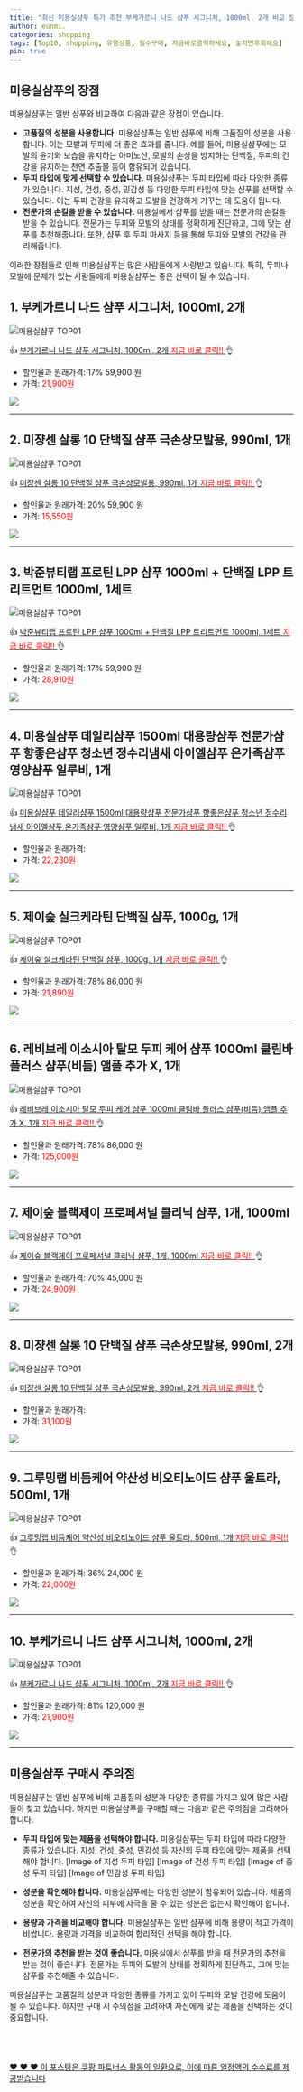 ```yaml
---
title: "최신 미용실샴푸 특가 추천 부케가르니 나드 샴푸 시그니처, 1000ml, 2개 비교 장점"
author: eunmi.
categories: shopping
tags: [Top10, shopping, 유행상품, 필수구매, 지금바로클릭하세요, 놓치면후회해요]
pin: true
---
```

## 미용실샴푸의 장점

미용실샴푸는 일반 샴푸와 비교하여 다음과 같은 장점이 있습니다.

* **고품질의 성분을 사용합니다.** 미용실샴푸는 일반 샴푸에 비해 고품질의 성분을 사용합니다. 이는 모발과 두피에 더 좋은 효과를 줍니다. 예를 들어, 미용실샴푸에는 모발의 윤기와 보습을 유지하는 아미노산, 모발의 손상을 방지하는 단백질, 두피의 건강을 유지하는 천연 추출물 등이 함유되어 있습니다.
* **두피 타입에 맞게 선택할 수 있습니다.** 미용실샴푸는 두피 타입에 따라 다양한 종류가 있습니다. 지성, 건성, 중성, 민감성 등 다양한 두피 타입에 맞는 샴푸를 선택할 수 있습니다. 이는 두피 건강을 유지하고 모발을 건강하게 가꾸는 데 도움이 됩니다.
* **전문가의 손길을 받을 수 있습니다.** 미용실에서 샴푸를 받을 때는 전문가의 손길을 받을 수 있습니다. 전문가는 두피와 모발의 상태를 정확하게 진단하고, 그에 맞는 샴푸를 추천해줍니다. 또한, 샴푸 후 두피 마사지 등을 통해 두피와 모발의 건강을 관리해줍니다.

이러한 장점들로 인해 미용실샴푸는 많은 사람들에게 사랑받고 있습니다. 특히, 두피나 모발에 문제가 있는 사람들에게 미용실샴푸는 좋은 선택이 될 수 있습니다.

   

## 1. 부케가르니 나드 샴푸 시그니처, 1000ml, 2개

![미용실샴푸 TOP01](https://thumbnail8.coupangcdn.com/thumbnails/remote/230x230ex/image/retail/images/2414591403012493-36bddce4-9c59-4e2d-8b89-52f7edb1c9d9.jpg)


👍 [부케가르니 나드 샴푸 시그니처, 1000ml, 2개 <font color=red> 지금 바로 클릭!! </font> ](https://link.coupang.com/re/AFFSDP?lptag=AF3617701&subid=GithubCoopas&pageKey=5832178307&traceid=V0-153&itemId=19705861480&vendorItemId=4428105221) 👌 


- 할인율과 원래가격: 17%  59,900   원
- 가격: <span style='color:red'>21,900원</span>

[![](/discount_price.png)](https://link.coupang.com/re/AFFSDP?lptag=AF3617701&subid=GithubCoopas&pageKey=5832178307&traceid=V0-153&itemId=19705861480&vendorItemId=4428105221)

---


   

## 2. 미쟝센 살롱 10 단백질 샴푸 극손상모발용, 990ml, 1개

![미용실샴푸 TOP01](https://thumbnail6.coupangcdn.com/thumbnails/remote/230x230ex/image/retail/images/813415007903512-a6e3d25d-e8d9-4228-a91b-be0ed8f93699.jpg)


👍 [미쟝센 살롱 10 단백질 샴푸 극손상모발용, 990ml, 1개 <font color=red> 지금 바로 클릭!! </font> ](https://link.coupang.com/re/AFFSDP?lptag=AF3617701&subid=GithubCoopas&pageKey=7180321469&traceid=V0-153&itemId=18108269864&vendorItemId=74657194644) 👌 


- 할인율과 원래가격: 20%  59,900   원
- 가격: <span style='color:red'>15,550원</span>

[![](/discount_price.png)](https://link.coupang.com/re/AFFSDP?lptag=AF3617701&subid=GithubCoopas&pageKey=7180321469&traceid=V0-153&itemId=18108269864&vendorItemId=74657194644)

---


   

## 3. 박준뷰티랩 프로틴 LPP 샴푸 1000ml + 단백질 LPP 트리트먼트 1000ml, 1세트

![미용실샴푸 TOP01](https://thumbnail8.coupangcdn.com/thumbnails/remote/230x230ex/image/retail/images/7276218493428695-e7200a71-a284-4f36-84bf-510befad7074.jpg)


👍 [박준뷰티랩 프로틴 LPP 샴푸 1000ml + 단백질 LPP 트리트먼트 1000ml, 1세트 <font color=red> 지금 바로 클릭!! </font> ](https://link.coupang.com/re/AFFSDP?lptag=AF3617701&subid=GithubCoopas&pageKey=1942983168&traceid=V0-153&itemId=3298638292&vendorItemId=71285566426) 👌 


- 할인율과 원래가격: 17%  59,900   원
- 가격: <span style='color:red'>28,910원</span>

[![](/discount_price.png)](https://link.coupang.com/re/AFFSDP?lptag=AF3617701&subid=GithubCoopas&pageKey=1942983168&traceid=V0-153&itemId=3298638292&vendorItemId=71285566426)

---


   

## 4. 미용실샴푸 데일리샴푸 1500ml 대용량샴푸 전문가샴푸 향좋은샴푸 청소년 정수리냄새 아이엘샴푸 온가족샴푸 영양샴푸 일루비, 1개

![미용실샴푸 TOP01](https://thumbnail9.coupangcdn.com/thumbnails/remote/230x230ex/image/vendor_inventory/f2ae/4a6a125d9dbcfb4a6eeb4d1f59fcc8534469742382dc96ec02e84c05219e.jpg)


👍 [미용실샴푸 데일리샴푸 1500ml 대용량샴푸 전문가샴푸 향좋은샴푸 청소년 정수리냄새 아이엘샴푸 온가족샴푸 영양샴푸 일루비, 1개 <font color=red> 지금 바로 클릭!! </font> ](https://link.coupang.com/re/AFFSDP?lptag=AF3617701&subid=GithubCoopas&pageKey=6795134586&traceid=V0-153&itemId=16020917077&vendorItemId=87028831300) 👌 


- 할인율과 원래가격: 
- 가격: <span style='color:red'>22,230원</span>

[![](/discount_price.png)](https://link.coupang.com/re/AFFSDP?lptag=AF3617701&subid=GithubCoopas&pageKey=6795134586&traceid=V0-153&itemId=16020917077&vendorItemId=87028831300)

---


   

## 5. 제이숲 실크케라틴 단백질 샴푸, 1000g, 1개

![미용실샴푸 TOP01](https://thumbnail9.coupangcdn.com/thumbnails/remote/230x230ex/image/retail/images/5891976117176072-8105b91f-dfad-4e4d-8483-4b246e2f94f5.jpg)


👍 [제이숲 실크케라틴 단백질 샴푸, 1000g, 1개 <font color=red> 지금 바로 클릭!! </font> ](https://link.coupang.com/re/AFFSDP?lptag=AF3617701&subid=GithubCoopas&pageKey=54624051&traceid=V0-153&itemId=190592156&vendorItemId=72423711159) 👌 


- 할인율과 원래가격: 78%  86,000   원
- 가격: <span style='color:red'>21,890원</span>

[![](/discount_price.png)](https://link.coupang.com/re/AFFSDP?lptag=AF3617701&subid=GithubCoopas&pageKey=54624051&traceid=V0-153&itemId=190592156&vendorItemId=72423711159)

---


   

## 6. 레비브레 이소시아 탈모 두피 케어 샴푸 1000ml 클림바 플러스 샴푸(비듬) 앰플 추가 X, 1개

![미용실샴푸 TOP01](https://thumbnail8.coupangcdn.com/thumbnails/remote/230x230ex/image/vendor_inventory/a52e/b636cf50b9a5001a2bdc6034673c26eff61eb34f251a9bfbaec1c4d7b798.jpg)


👍 [레비브레 이소시아 탈모 두피 케어 샴푸 1000ml 클림바 플러스 샴푸(비듬) 앰플 추가 X, 1개 <font color=red> 지금 바로 클릭!! </font> ](https://link.coupang.com/re/AFFSDP?lptag=AF3617701&subid=GithubCoopas&pageKey=5757866408&traceid=V0-153&itemId=9741655165&vendorItemId=77025398408) 👌 


- 할인율과 원래가격: 78%  86,000   원
- 가격: <span style='color:red'>125,000원</span>

[![](/discount_price.png)](https://link.coupang.com/re/AFFSDP?lptag=AF3617701&subid=GithubCoopas&pageKey=5757866408&traceid=V0-153&itemId=9741655165&vendorItemId=77025398408)

---


   

## 7. 제이숲 블랙제이 프로페셔널 클리닉 샴푸, 1개, 1000ml

![미용실샴푸 TOP01](https://thumbnail8.coupangcdn.com/thumbnails/remote/230x230ex/image/retail/images/8248604409444234-d07777da-6c16-4a42-8c3e-18e0f78910de.jpg)


👍 [제이숲 블랙제이 프로페셔널 클리닉 샴푸, 1개, 1000ml <font color=red> 지금 바로 클릭!! </font> ](https://link.coupang.com/re/AFFSDP?lptag=AF3617701&subid=GithubCoopas&pageKey=6631594739&traceid=V0-153&itemId=11218061181&vendorItemId=78495550550) 👌 


- 할인율과 원래가격: 70%  45,000   원
- 가격: <span style='color:red'>24,900원</span>

[![](/discount_price.png)](https://link.coupang.com/re/AFFSDP?lptag=AF3617701&subid=GithubCoopas&pageKey=6631594739&traceid=V0-153&itemId=11218061181&vendorItemId=78495550550)

---


   

## 8. 미쟝센 살롱 10 단백질 샴푸 극손상모발용, 990ml, 2개

![미용실샴푸 TOP01](https://thumbnail9.coupangcdn.com/thumbnails/remote/230x230ex/image/retail/images/3307945757275206-819dfb1c-2db1-4483-a749-20967be6a023.jpg)


👍 [미쟝센 살롱 10 단백질 샴푸 극손상모발용, 990ml, 2개 <font color=red> 지금 바로 클릭!! </font> ](https://link.coupang.com/re/AFFSDP?lptag=AF3617701&subid=GithubCoopas&pageKey=7180321469&traceid=V0-153&itemId=18108330352&vendorItemId=85006374742) 👌 


- 할인율과 원래가격: 
- 가격: <span style='color:red'>31,100원</span>

[![](/discount_price.png)](https://link.coupang.com/re/AFFSDP?lptag=AF3617701&subid=GithubCoopas&pageKey=7180321469&traceid=V0-153&itemId=18108330352&vendorItemId=85006374742)

---


   

## 9. 그루밍랩 비듬케어 약산성 비오티노이드 샴푸 울트라, 500ml, 1개

![미용실샴푸 TOP01](https://thumbnail10.coupangcdn.com/thumbnails/remote/230x230ex/image/retail/images/4947151206058961-402f6704-acbc-4d89-8325-431766414fa3.jpg)


👍 [그루밍랩 비듬케어 약산성 비오티노이드 샴푸 울트라, 500ml, 1개 <font color=red> 지금 바로 클릭!! </font> ](https://link.coupang.com/re/AFFSDP?lptag=AF3617701&subid=GithubCoopas&pageKey=6559268097&traceid=V0-153&itemId=14676887893&vendorItemId=84099565254) 👌 


- 할인율과 원래가격: 36%  24,000   원
- 가격: <span style='color:red'>22,000원</span>

[![](/discount_price.png)](https://link.coupang.com/re/AFFSDP?lptag=AF3617701&subid=GithubCoopas&pageKey=6559268097&traceid=V0-153&itemId=14676887893&vendorItemId=84099565254)

---


   

## 10. 부케가르니 나드 샴푸 시그니처, 1000ml, 2개

![미용실샴푸 TOP01](https://thumbnail8.coupangcdn.com/thumbnails/remote/230x230ex/image/retail/images/2414591403012493-36bddce4-9c59-4e2d-8b89-52f7edb1c9d9.jpg)


👍 [부케가르니 나드 샴푸 시그니처, 1000ml, 2개 <font color=red> 지금 바로 클릭!! </font> ](https://link.coupang.com/re/AFFSDP?lptag=AF3617701&subid=GithubCoopas&pageKey=5832178307&traceid=V0-153&itemId=19705861480&vendorItemId=4428105221) 👌 


- 할인율과 원래가격: 81%  120,000   원
- 가격: <span style='color:red'>21,900원</span>

[![](/discount_price.png)](https://link.coupang.com/re/AFFSDP?lptag=AF3617701&subid=GithubCoopas&pageKey=5832178307&traceid=V0-153&itemId=19705861480&vendorItemId=4428105221)

---
## 미용실샴푸 구매시 주의점

미용실샴푸는 일반 샴푸에 비해 고품질의 성분과 다양한 종류를 가지고 있어 많은 사람들이 찾고 있습니다. 하지만 미용실샴푸를 구매할 때는 다음과 같은 주의점을 고려해야 합니다.

* **두피 타입에 맞는 제품을 선택해야 합니다.** 미용실샴푸는 두피 타입에 따라 다양한 종류가 있습니다. 지성, 건성, 중성, 민감성 등 자신의 두피 타입에 맞는 제품을 선택해야 합니다.
[Image of 지성 두피 타입]
[Image of 건성 두피 타입]
[Image of 중성 두피 타입]
[Image of 민감성 두피 타입]

* **성분을 확인해야 합니다.** 미용실샴푸에는 다양한 성분이 함유되어 있습니다. 제품의 성분을 확인하여 자신의 피부에 자극을 줄 수 있는 성분은 없는지 확인해야 합니다.

* **용량과 가격을 비교해야 합니다.** 미용실샴푸는 일반 샴푸에 비해 용량이 적고 가격이 비쌉니다. 용량과 가격을 비교하여 합리적인 선택을 해야 합니다.

* **전문가의 추천을 받는 것이 좋습니다.** 미용실에서 샴푸를 받을 때 전문가의 추천을 받는 것이 좋습니다. 전문가는 두피와 모발의 상태를 정확하게 진단하고, 그에 맞는 샴푸를 추천해줄 수 있습니다.

미용실샴푸는 고품질의 성분과 다양한 종류를 가지고 있어 두피와 모발 건강에 도움이 될 수 있습니다. 하지만 구매 시 주의점을 고려하여 자신에게 맞는 제품을 선택하는 것이 중요합니다.<br><br><br><br><br> [ ❤ ❤ ❤ 이 포스팅은 쿠팡 파트너스 활동의 일환으로, 이에 따른 일정액의 수수료를 제공받습니다](https://link.coupang.com/a/bcEFyh)